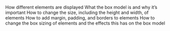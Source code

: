 How different elements are displayed
What the box model is and why it’s important
How to change the size, including the height and width, of elements
How to add margin, padding, and borders to elements
How to change the box sizing of elements and the effects this has on the box model
